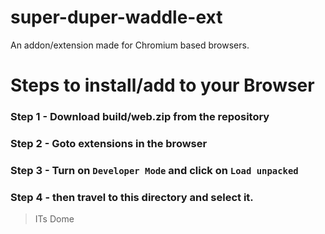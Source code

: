 # super-duper-waddle-ext

An addon/extension made for Chromium based browsers.

# Steps to install/add to your Browser

### Step 1 - Download build/web.zip from the repository

### Step 2 - Goto extensions in the browser

### Step 3 - Turn on `Developer Mode` and click on `Load unpacked`

### Step 4 - then travel to this directory and select it.

> ITs Dome
